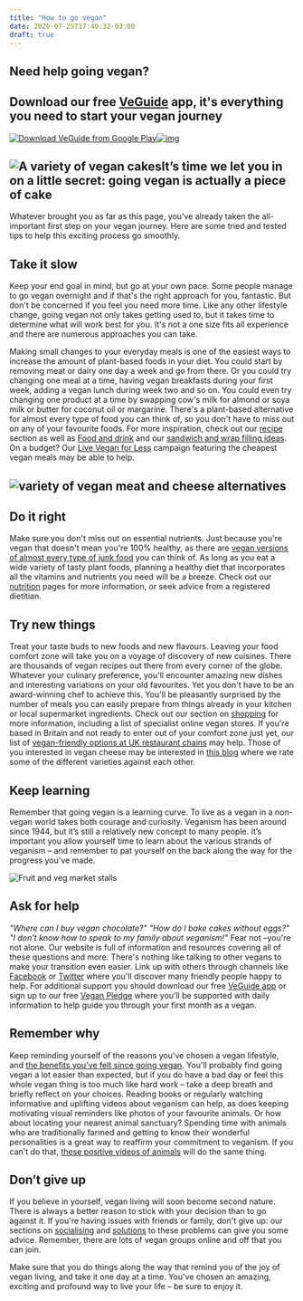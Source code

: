 ```yaml
---
title: "How to go vegan"
date: 2020-07-25T17:40:32-03:00
draft: true
---
```

## Need help going vegan? 

## Download our free [VeGuide](https://vegansociety.com/veguide) app, it's everything you need to start your vegan journey 

 

[![Download VeGuide from Google Play](https://www.vegansociety.com/sites/default/files/uploads/veguide/google_play_button.png)](https://play.google.com/store/apps/details?id=com.vegansoc.veguide)[![img](https://www.vegansociety.com/sites/default/files/uploads/veguide/app_store_button.png)](https://itunes.apple.com/gb/app/veguide/id1440723859?mt=8)

## ![A variety of vegan cakes](https://www.vegansociety.com/sites/default/files/uploads/Cakes_960.JPG)It’s time we let you in on a little secret: going vegan is actually a piece of cake 

Whatever brought you as far as this page, you’ve already taken the all-important first step on your vegan journey. Here are some tried and tested tips to help this exciting process go smoothly.

## Take it slow 

Keep your end goal in mind, but go at your own pace. Some people manage to go vegan overnight and if that's the right approach for you, fantastic. But don't be concerned if you feel you need more time. Like any other lifestyle change, going vegan not only takes getting used to, but it takes time to determine what will work best for you. It's not a one size fits all experience and there are numerous approaches you can take.

Making small changes to your everyday meals is one of the easiest ways to increase the amount of plant-based foods in your diet. You could start by removing meat or dairy one day a week and go from there. Or you could try changing one meal at a time, having vegan breakfasts during your first week, adding a vegan lunch during week two and so on. You could even try changing one product at a time by swapping cow's milk for almond or soya milk or butter for coconut oil or margarine. There's a plant-based alternative for almost every type of food you can think of, so you don't have to miss out on any of your favourite foods. For more inspiration, check out our [recipe](https://www.vegansociety.com/resources/recipes) section as well as [Food and drink](https://www.vegansociety.com/resources/lifestyle/food-and-drink) and our [sandwich and wrap filling ideas](https://www.vegansociety.com/resources/lifestyle/food-and-drink/sandwich-and-wrap-fillings). On a budget? Our [Live Vegan for Less](https://www.vegansociety.com/take-action/campaigns/live-vegan-less) campaign featuring the cheapest vegan meals may be able to help.

## ![variety of vegan meat and cheese alternatives](https://www.vegansociety.com/sites/default/files/uploads/Meatlike_960.JPG) 

## Do it right 

Make sure you don't miss out on essential nutrients. Just because you're vegan that doesn't mean you're 100% healthy, as there are [vegan versions of almost every type of junk food](https://www.vegansociety.com/whats-new/blog/15-best-vegan-junk-food-indulgences) you can think of. As long as you eat a wide variety of tasty plant foods, planning a healthy diet that incorporates all the vitamins and nutrients you need will be a breeze. Check out our [nutrition](https://www.vegansociety.com/resources/nutrition-health) pages for more information, or seek advice from a registered dietitian.

## Try new things 

Treat your taste buds to new foods and new flavours. Leaving your food comfort zone will take you on a voyage of discovery of new cuisines. There are thousands of vegan recipes out there from every corner of the globe. Whatever your culinary preference, you'll encounter amazing new dishes and interesting variations on your old favourites. Yet you don't have to be an award-winning chef to achieve this. You'll be pleasantly surprised by the number of meals you can easily prepare from things already in your kitchen or local supermarket ingredients. Check out our section on [shopping](https://www.vegansociety.com/resources/lifestyle/shopping) for more information, including a list of specialist online vegan stores. If you're based in Britain and not ready to enter out of your comfort zone just yet, our list of [vegan-friendly options at UK restaurant chains](https://www.vegansociety.com/resources/lifestyle/food-and-drink/list-vegan-friendly-options-uk-restaurant-chains) may help. Those of you interested in vegan cheese may be interested in [this blog](https://www.vegansociety.com/whats-new/blog/best-vegan-cheeses-rated) where we rate some of the different varieties against each other.

## Keep learning 

Remember that going vegan is a learning curve. To live as a vegan in a non-vegan world takes both courage and curiosity. Veganism has been around since 1944, but it’s still a relatively new concept to many people. It’s important you allow yourself time to learn about the various strands of veganism – and remember to pat yourself on the back along the way for the progress you've made.

![Fruit and veg market stalls](https://www.vegansociety.com/sites/default/files/uploads/Colombian_930.jpg)

## Ask for help 

*"Where can I buy vegan chocolate?" "How do I bake cakes without eggs?" "I don’t know how to speak to my family about veganism!”* Fear not –you're not alone. Our website is full of information and resources covering all of these questions and more. There's nothing like talking to other vegans to make your transition even easier. Link up with others through channels like [Facebook](https://www.facebook.com/TheVeganSociety) or [Twitter](https://twitter.com/TheVeganSociety) where you'll discover many friendly people happy to help. For additional support you should download our free [VeGuide app](https://vegansociety.com/veguide) or sign up to our free [Vegan Pledge](https://www.vegansociety.com/try-vegan/get-support) where you’ll be supported with daily information to help guide you through your first month as a vegan.

## Remember why 

Keep reminding yourself of the reasons you've chosen a vegan lifestyle, and [the benefits you've felt since going vegan](https://www.vegansociety.com/whats-new/blog/discovering-unexpected-benefits-veganism). You'll probably find going vegan a lot easier than expected, but if you do have a bad day or feel this whole vegan thing is too much like hard work – take a deep breath and briefly reflect on your choices. Reading books or regularly watching informative and uplifting videos about veganism can help, as does keeping motivating visual reminders like photos of your favourite animals. Or how about locating your nearest animal sanctuary? Spending time with animals who are traditionally farmed and getting to know their wonderful personalities is a great way to reaffirm your commitment to veganism. If you can't do that, [these positive videos of animals](https://youtu.be/wV92bw6Np24) will do the same thing.

## Don’t give up 

If you believe in yourself, vegan living will soon become second nature. There is always a better reason to stick with your decision than to go against it. If you're having issues with friends or family, don't give up: our sections on [socialising](https://www.vegansociety.com/resources/lifestyle/social) and [solutions](https://www.vegansociety.com/get-involved/international-rights-network/currently-experiencing-problems) to these problems can give you some advice. Remember, there are lots of vegan groups online and off that you can join.

Make sure that you do things along the way that remind you of the joy of vegan living, and take it one day at a time. You've chosen an amazing, exciting and profound way to live your life – be sure to enjoy it.
